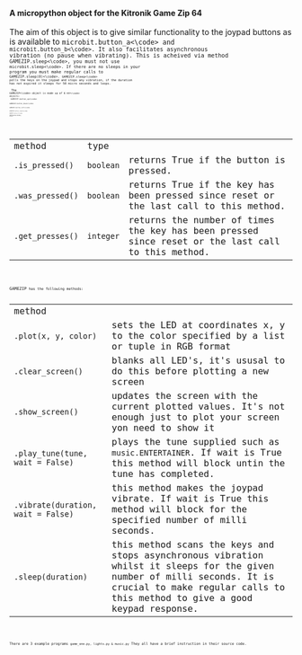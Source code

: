 <b>A micropython object for the Kitronik Game Zip 64</b>
<br><br>
The aim of this object is to give similar functionality to the joypad buttons as is available to <code>microbit.button_a<\code> and <code>microbit.button_b<\code>.  It also facilitates asynchronous vibration (no pause when vibrating).  This is acheived via method <code>GAMEZIP.sleep<\code>, you must not use <code>microbit.sleep<\code>.  If there are no sleeps in your program you must make regular calls to <code>GAMEZIP.sleep(0)<\code>.  <code>GAMEZIP.sleep<\code> polls the keys on the joypad and stops any vibration, if the duration has not expired it sleeps for 50 micro seconds and loops.
<br><br>
The <code>GAMEZIP<\code> object is made up of 6 <code>KEY<\code> objects:<br>
<code>GAMEZIP.button_up<\code><br>
<code>GAMEZIP.button_down<\code><br>
<code>GAMEZIP.button_left<\code><br>
<code>GAMEZIP.button_right<\code><br>
<code>GAMEZIP.button_1<\code><br>
<code>GAMEZIP.button_2<\code><br>
Keys have the following methods:<br>
<table><tr><td>method</td><td>type</td></tr>
<tr><td><code>.is_pressed()</code></td><td><code>boolean</code></td><td>returns True if the button is pressed.</td></tr>
<tr><td><code>.was_pressed()</code></td><td><code>boolean</code></td><td>returns True if the key has been pressed since reset or the last call to this method.</td></tr>
<tr><td><code>.get_presses()</code></td><td><code>integer</code></td><td>returns the number of times the key has been pressed since reset or the last call to this method.</td></tr>
</table>
<br>
<code>GAMEZIP<code> has the following methods:<br>
<table>
<tr><td>method</td></tr>
<tr><td><code>.plot(x, y, color)</code></td><td>sets the LED at coordinates x, y to the color specified by a list or tuple in RGB format</td></tr>
<tr><td><code>.clear_screen()</code></td><td>blanks all LED's, it's ususal to do this before plotting a new screen</td></tr>
<tr><td><code>.show_screen()</code></td><td>updates the screen with the current plotted values.  It's not enough just to plot your screen yon need to show it</td></tr>
<tr><td><code>.play_tune(tune, wait = False)</code></td><td>plays the tune supplied such as <code>music.ENTERTAINER</code>.  If wait is True this method will block untin the tune has completed.</td></tr>
<tr><td><code>.vibrate(duration, wait = False)</code></td><td>this method makes the joypad vibrate.  If wait is True this method will block for the specified number of milli seconds.</td></tr>
<tr><td><code>.sleep(duration)</code></td><td>this method scans the keys and stops asynchronous vibration whilst it sleeps for the given number of milli seconds. It is crucial to make regular calls to this method to give a good keypad response.</td></tr>
</table>
<br><br>
There are 3 example programs <code>game_one.py, lights.py & music.py</code> They all have a brief instruction in their source code.
<br>